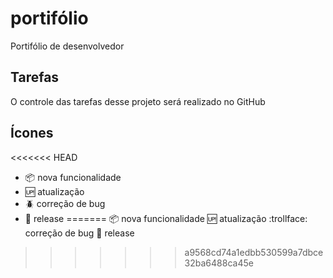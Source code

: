 # portifólio

Portifólio de desenvolvedor

## Tarefas

O controle das tarefas desse projeto será realizado no GitHub

## Ícones

<<<<<<< HEAD
- :package: nova funcionalidade
- :up: atualização
- :beetle: correção de bug
- :checkered_flag: release
=======
:package: nova funcionalidade
:up: atualização
:trollface: correção de bug
:checkered_flag: release
>>>>>>> a9568cd74a1edbb530599a7dbce32ba6488ca45e
